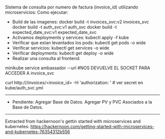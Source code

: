 Sistema de consulta por numero de factura (invoice_id) utilizando microservicios:
Como ejecutar:
* Build de las imagenes:
docker build -t invoices_svc:v2 invoices_svc
docker build -t auth_svc:v1 auth_svc
docker build -t expected_date_svc:v1 expected_date_svc
* Activamos deployments y services:
kubectl apply -f kube
* Verificar que estan levantados los pods:
kubectl get pods -o wide
* Verificar servicios:
kubectl get services -o wide
* Verificar deployments:
kubectl get deploy -o wide
* Realizar una consulta al frontend:

minikube service ambassador --url #NOS DEVUELVE EL SOCKET PARA ACCEDER A invoice_svc

curl http://<SOCKET>/invoices/<invoice_id> -H 'authorization: <secret>' # ver secret en kube/auth_svc.yml

--- 

* Pendiente:
Agregar Base de Datos.
Agregar PV y PVC Asociados a la Base de Datos.

--- 
Extracted from hackernoon's gettin started with microservices and kubernetes:
https://hackernoon.com/getting-started-with-microservices-and-kubernetes-76354312b556
